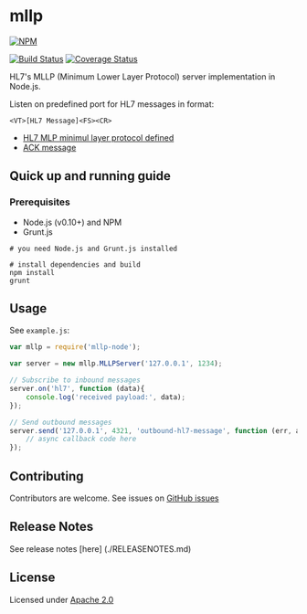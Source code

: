 mllp
====

[![NPM](https://nodei.co/npm/mllp-node.png)](https://nodei.co/npm/mllp-node/)

[![Build Status](https://travis-ci.org/amida-tech/mllp-node.svg)](https://travis-ci.org/amida-tech/mllp-node)
[![Coverage Status](https://coveralls.io/repos/amida-tech/mllp-node/badge.png)](https://coveralls.io/r/amida-tech/mllp-node)

HL7's MLLP (Minimum Lower Layer Protocol) server implementation in Node.js.


Listen on predefined port for HL7 messages in format:

```
<VT>[HL7 Message]<FS><CR>
```

* [HL7 MLP minimul layer protocol defined](http://www.hl7standards.com/blog/2007/05/02/hl7-mlp-minimum-layer-protocol-defined/)
* [ACK message](http://www.hl7standards.com/blog/2007/02/01/ack-message-original-mode-acknowledgement/)


## Quick up and running guide

### Prerequisites

- Node.js (v0.10+) and NPM
- Grunt.js

```
# you need Node.js and Grunt.js installed

# install dependencies and build
npm install
grunt
```

## Usage

See `example.js`:

```javascript
var mllp = require('mllp-node');

var server = new mllp.MLLPServer('127.0.0.1', 1234);

// Subscribe to inbound messages
server.on('hl7', function (data){
    console.log('received payload:', data);
});

// Send outbound messages
server.send('127.0.0.1', 4321, 'outbound-hl7-message', function (err, ackData) {
    // async callback code here
});
```

## Contributing

Contributors are welcome. See issues on [GitHub issues](https://github.com/amida-tech/mllp/issues)

## Release Notes

See release notes [here] (./RELEASENOTES.md)

## License

Licensed under [Apache 2.0](./LICENSE)
